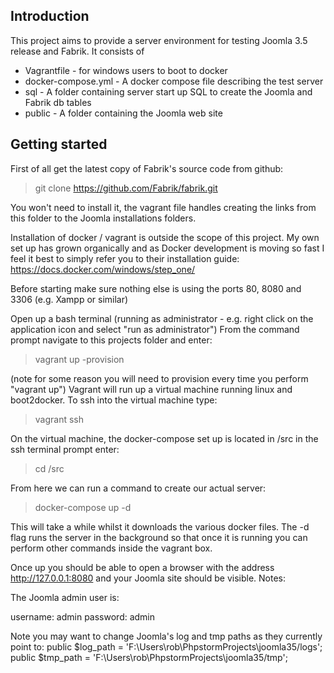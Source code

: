 Introduction
-------------

This project aims to provide a server environment for testing Joomla 3.5 release and Fabrik. It consists of

* Vagrantfile - for windows users to boot to docker
* docker-compose.yml - A docker compose file describing the test server
* sql - A folder containing server start up SQL to create the Joomla and Fabrik db tables
* public - A folder containing the Joomla web site

Getting started
---------------

First of all get the latest copy of Fabrik's source code from github:

> git clone https://github.com/Fabrik/fabrik.git

You won't need to install it, the vagrant file handles creating the links from this folder to the Joomla 
installations folders.

Installation of docker / vagrant is outside the scope of this project. My own set up has grown organically and 
as Docker development is moving so fast I feel it best to simply refer you to their installation guide:
https://docs.docker.com/windows/step_one/

Before starting make sure nothing else is using the ports 80, 8080 and 3306 (e.g. Xampp or similar)

Open up a bash terminal (running as administrator - e.g. right click on the application icon and select "run as administrator")
From the command prompt navigate to this projects folder and enter:

> vagrant up -provision

(note for some reason you will need to provision every time you perform "vagrant up")
Vagrant will run up a virtual machine running linux and boot2docker. To ssh into the virtual machine type:

> vagrant ssh

On the virtual machine, the docker-compose set up is located in /src in the ssh terminal prompt enter:
 
> cd /src
 
From here we can run a command to create our actual server:

> docker-compose up -d

This will take a while whilst it downloads the various docker files. The -d flag runs the server in the background so that once it is
running you can perform other commands inside the vagrant box.

Once up you should be able to open a browser with the address http://127.0.0.1:8080 and your Joomla site should be visible.
Notes:

The Joomla admin user is:

username: admin
password: admin

Note you may want to change Joomla's log and tmp paths as they currently point to:
public $log_path = 'F:\\Users\\rob\\PhpstormProjects\\joomla35/logs';
public $tmp_path = 'F:\\Users\\rob\\PhpstormProjects\\joomla35/tmp';

